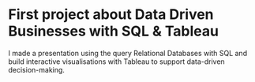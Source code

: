 # First project about Data Driven Businesses with SQL & Tableau
I made a presentation using the query Relational Databases with SQL 
and build interactive visualisations with Tableau to support data-driven decision-making.
